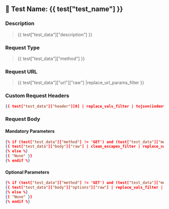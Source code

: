 <br>

## :pineapple: Test Name: {{ test["test_name"] }}

### Description

> {{ test["test_data"]["description"] }}

### Request Type

> {{ test["test_data"]["method"] }}

### Request URL

> {{ test["test_data"]["url"]["raw"] |replace_url_params_filter }}


### Custom Request Headers

```json
{{ test["test_data"]["header"][0] | replace_vals_filter | tojson(indent=2) }}
```

### Request Body

#### Mandatory Parameters

```json
{% if (test["test_data"]["method"] != 'GET') and (test["test_data"]["method"] != 'DELETE') %}
{{ test["test_data"]["body"]["raw"] | clean_escapes_filter | replace_vals_filter | tojson(indent=2) }}
{% else %}
{{ "None" }}
{% endif %}
```

#### Optional Parameters

```json
{% if (test["test_data"]["method"] != 'GET') and (test["test_data"]["method"] != 'DELETE') %}
{{ test["test_data"]["body"]["options"]["raw"] | replace_vals_filter | tojson(indent=2) }}
{% else %}
{{ "None" }}
{% endif %}
```
<br>
